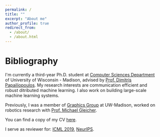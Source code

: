 ```yaml
---
permalink: /
title: ""
excerpt: "About me"
author_profile: true
redirect_from: 
  - /about/
  - /about.html
---
```


Bibliography
======
I'm currently a third-year Ph.D. student at [Computer Sciences Department](https://www.cs.wisc.edu/) of University of Wisconsin - Madison, advised by [Prof. Dimitris Papailiopoulos](http://papail.io/). My research interests are communication efficient and robust ditributed machine learning. I also work on building large-scale machine learning systems.  
  
Previously, I was a member of [Graphics Group](https://graphics.cs.wisc.edu/WP/) at UW-Madison, worked on robotics research with [Prof. Michael Gleicher](http://pages.cs.wisc.edu/~gleicher/).

You can find a copy of my CV [here](http://pages.cs.wisc.edu/~hongyiwang/cv/hwang_cv.pdf).

I serve as reviewer for: [ICML 2019](https://icml.cc/), [NeurIPS](https://nips.cc/).
